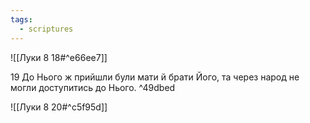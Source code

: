 ```yaml
---
tags:
  - scriptures
---
```


![[Луки 8 18#^e66ee7]]

19 До Нього ж прийшли були мати й брати Його, та через народ не могли доступитись до Нього. ^49dbed

![[Луки 8 20#^c5f95d]]